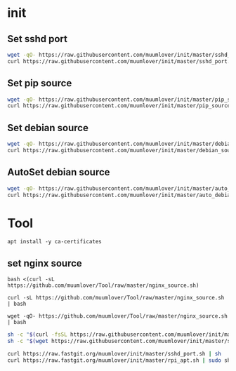 # init

## Set sshd port
```bash
wget -qO- https://raw.githubusercontent.com/muumlover/init/master/sshd_port.sh | bash 
curl https://raw.githubusercontent.com/muumlover/init/master/sshd_port.sh | sh
```

## Set pip source
```bash
wget -qO- https://raw.githubusercontent.com/muumlover/init/master/pip_source.sh | bash 
curl https://raw.githubusercontent.com/muumlover/init/master/pip_source.sh | sh
```

## Set debian source
```bash
wget -qO- https://raw.githubusercontent.com/muumlover/init/master/debian_source.sh | bash 
curl https://raw.githubusercontent.com/muumlover/init/master/debian_source.sh | sh
```

## AutoSet debian source
```bash
wget -qO- https://raw.githubusercontent.com/muumlover/init/master/auto_debian_apt_source.sh | bash 
curl https://raw.githubusercontent.com/muumlover/init/master/auto_debian_apt_source.sh | sh
```

# Tool
`apt install -y ca-certificates`
## set nginx source

`bash <(curl -sL https://github.com/muumlover/Tool/raw/master/nginx_source.sh)`

`curl -sL https://github.com/muumlover/Tool/raw/master/nginx_source.sh | bash`

`wget -qO- https://github.com/muumlover/Tool/raw/master/nginx_source.sh | bash`

```bash
sh -c "$(curl -fsSL https://raw.githubusercontent.com/muumlover/init/master/sshd_port.sh)"
sh -c "$(wget https://raw.githubusercontent.com/muumlover/init/master/sshd_port.sh -O -)"

curl https://raw.fastgit.org/muumlover/init/master/sshd_port.sh | sh
curl https://raw.fastgit.org/muumlover/init/master/rpi_apt.sh | sudo sh
```
